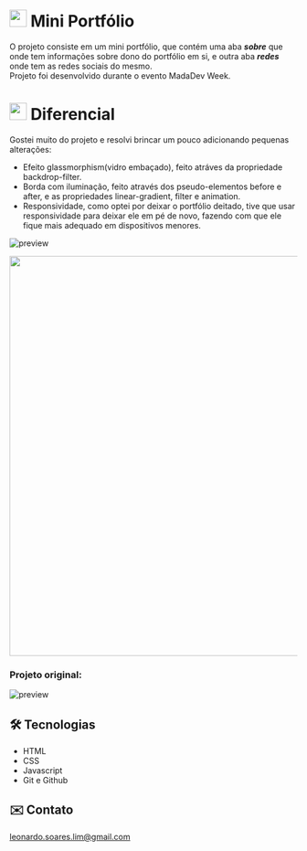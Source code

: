 # <img width="30px" src="https://user-images.githubusercontent.com/54649877/197574364-46e4736c-b744-4dbc-b83c-9e07b393d94b.png" > Mini Portfólio
O projeto consiste em um mini portfólio, que contém uma aba <b><i>sobre</i></b> que onde tem informações sobre dono do portfólio em si,
e outra aba <b><i>redes</i></b> onde tem as redes sociais do mesmo.
<br/>
Projeto foi desenvolvido durante o evento MadaDev Week.

# <img width="30px" src="https://user-images.githubusercontent.com/54649877/197573391-fb67a544-0fa6-4174-9d11-26eeb109f62f.png"> Diferencial
Gostei muito do projeto e resolvi brincar um pouco adicionando pequenas alterações:

- Efeito glassmorphism(vidro embaçado), feito atráves da propriedade backdrop-filter.
- Borda com iluminação, feito através dos pseudo-elementos before e after,
e as propriedades linear-gradient, filter e animation.
- Responsividade, como optei por deixar o portfólio deitado, tive que usar responsividade 
para deixar ele em pé de novo, fazendo com que ele fique mais adequado em dispositivos menores.

![preview](https://user-images.githubusercontent.com/54649877/197571331-05732a2b-6035-4e62-8e20-419f5371cb9e.png)

<div  align="center">
  <img width="700px" src="https://user-images.githubusercontent.com/54649877/197571690-4105de0f-3fc7-4ed3-be5b-c4cae17cc137.png">
</div>

### Projeto original:
![preview](https://user-images.githubusercontent.com/54649877/197572486-01daab7b-1b00-4b32-806c-1851717c52ca.png)

## 🛠 Tecnologias
- HTML
- CSS
- Javascript
- Git e Github

## ✉️ Contato
leonardo.soares.lim@gmail.com
